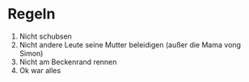# Regeln

1. Nicht schubsen
2. Nicht andere Leute seine Mutter beleidigen (außer die Mama vong Simon)
3. Nicht am Beckenrand rennen
4. Ok war alles
